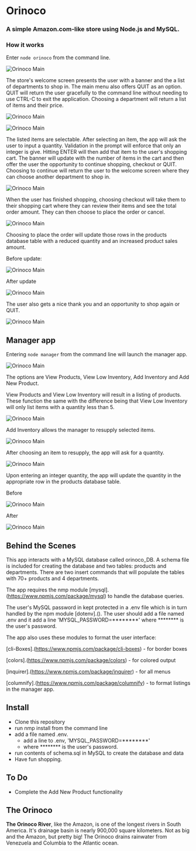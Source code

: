 # Orinoco
### A simple Amazon.com-like store using Node.js and MySQL.

### **How it works**

Enter `node orinoco` from the command line.

![Orinoco Main](./assets/images/launch.PNG)

The store's welcome screen presents the user with a banner and the a list of departments to shop in.  The main menu also offers QUIT as an option.  QUIT will return the user gracefully to the command line without needing to use CTRL-C to exit the application.  Choosing a department will return a list of items and their price.

![Orinoco Main](./assets/images/department.PNG) 

![Orinoco Main](./assets/images/quantity.PNG)

The listed items are selectable.  After selecting an item, the app will ask the user to input a quantity.  Validation in the prompt will enforce that only an integer is give. Hitting ENTER will then add that item to the user's shopping cart.  The banner will update with the number of items in the cart and then offer the user the opportunity to continue shopping, checkout or QUIT.  Choosing to continue will return the user to the welcome screen where they can choose another department to shop in.

![Orinoco Main](./assets/images/continue.PNG)

When the user has finished shopping, choosing checkout will take them to their shopping cart where they can review their items and see the total order amount.  They can then choose to place the order or cancel.

![Orinoco Main](./assets/images/cart.PNG)

Choosing to place the order will update those rows in the products database table with a reduced quantity and an increased product sales amount.  

Before update:

![Orinoco Main](./assets/images/before.PNG)

After update

![Orinoco Main](./assets/images/after.PNG)

The user also gets a nice thank you and an opportunity to shop again or QUIT.

![Orinoco Main](./assets/images/thank_you.PNG)

## Manager app

Entering `node manager` from the command line will launch the manager app.  

![Orinoco Main](./assets/images/manager.PNG)

The options are View Products, View Low Inventory, Add Inventory and Add New Product.

View Products and View Low Inventory will result in a listing of products.  These function the same with the difference being that View Low Inventory will only list items with a quantity less than 5.

![Orinoco Main](./assets/images/view_items.PNG)

Add Inventory allows the manager to resupply selected items.  

![Orinoco Main](./assets/images/resupply.PNG)

After choosing an item to resupply, the app will ask for a quantity.  

![Orinoco Main](./assets/images/mgr_qty.PNG)

Upon entering an integer quantity, the app will update the quantity in the appropriate row in the products database table.

Before

![Orinoco Main](./assets/images/mgr_before.PNG)

After

![Orinoco Main](./assets/images/mgr_after.PNG) 

## Behind the Scenes

This app interacts with a MySQL database called orinoco_DB.  A schema file is included for creating the database and two tables: products and departments.  There are two insert commands that will populate the tables with 70+ products and 4 departments.

The app requires the nmp module [mysql].(https://www.npmjs.com/package/mysql) to handle the database queries.  

The user's MySQL password in kept protected in a .env file which is in turn handled by the npm module [dotenv].().  The user should add a file named .env and it add a line 'MYSQL_PASSWORD=********' where ******** is the user's password.

The app also uses these modules to format the user interface:

[cli-Boxes].(https://www.npmjs.com/package/cli-boxes) - for border boxes

[colors].(https://www.npmjs.com/package/colors) - for colored output

[inquirer].(https://www.npmjs.com/package/inquirer) - for all menus

[columnify].(https://www.npmjs.com/package/columnify) - to format listings in the manager app.

## Install 

* Clone this repository
* run nmp install from the command line
* add a file named .env.
  * add a line to .env, 'MYSQL_PASSWORD=********' 
  * where ******** is the user's password.
* run contents of schema.sql in MySQL to create the database and data
* Have fun shopping.

## To Do
* Complete the Add New Product functionality

## The Orinoco

**The Orinoco River**, like the Amazon, is one of the longest rivers in South America.  It's drainage basin is nearly 900,000 square kilometers.  Not as big and the Amazon, but pretty big!  The Orinoco drains rainwater from Venezuela and Columbia to the Atlantic ocean. 